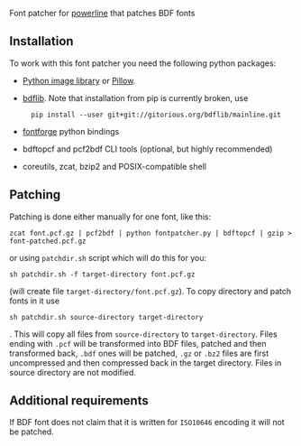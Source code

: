Font patcher for [powerline](https://github.com/Lokaltog/powerline) that patches 
BDF fonts

Installation
------------

To work with this font patcher you need the following python packages:

- [Python image library](https://bitbucket.org/effbot/pil-2009-raclette) or 
  [Pillow](https://pypi.python.org/pypi/Pillow).
- [bdflib](https://pypi.python.org/pypi/bdflib). Note that installation from pip 
  is currently broken, use

        pip install --user git+git://gitorious.org/bdflib/mainline.git

- [fontforge](http://fontforge.org) python bindings
- bdftopcf and pcf2bdf CLI tools (optional, but highly recommended)
- coreutils, zcat, bzip2 and POSIX-compatible shell

Patching
--------

Patching is done either manually for one font, like this:

    zcat font.pcf.gz | pcf2bdf | python fontpatcher.py | bdftopcf | gzip > font-patched.pcf.gz

or using `patchdir.sh` script which will do this for you:

    sh patchdir.sh -f target-directory font.pcf.gz

(will create file `target-directory/font.pcf.gz`). To copy directory and patch 
fonts in it use

    sh patchdir.sh source-directory target-directory

. This will copy all files from `source-directory` to `target-directory`. Files 
ending with `.pcf` will be transformed into BDF files, patched and then 
transformed back, `.bdf` ones will be patched, `.gz` or `.bz2` files are first 
uncompressed and then compressed back in the target directory. Files in source 
directory are not modified.


Additional requirements
-----------------------

If BDF font does not claim that it is written for `ISO10646` encoding it will 
not be patched.
